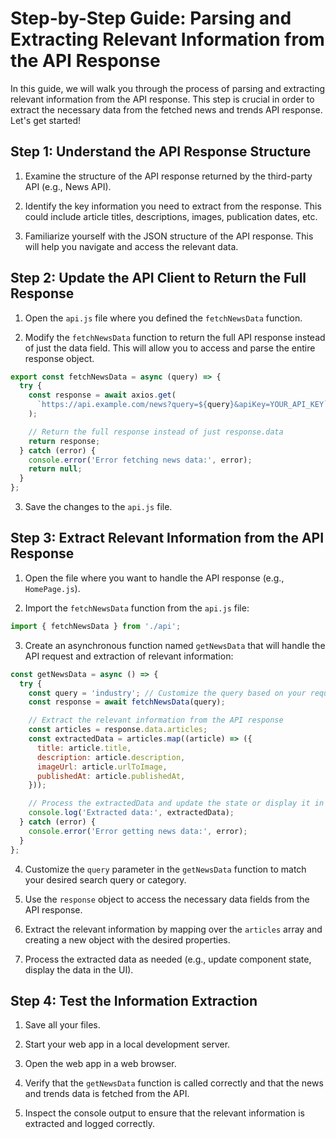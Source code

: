 # Step-by-Step Guide: Parsing and Extracting Relevant Information from the API Response

In this guide, we will walk you through the process of parsing and extracting relevant information from the API response. This step is crucial in order to extract the necessary data from the fetched news and trends API response. Let's get started!

## Step 1: Understand the API Response Structure

1. Examine the structure of the API response returned by the third-party API (e.g., News API).

2. Identify the key information you need to extract from the response. This could include article titles, descriptions, images, publication dates, etc.

3. Familiarize yourself with the JSON structure of the API response. This will help you navigate and access the relevant data.

## Step 2: Update the API Client to Return the Full Response

1. Open the `api.js` file where you defined the `fetchNewsData` function.

2. Modify the `fetchNewsData` function to return the full API response instead of just the data field. This will allow you to access and parse the entire response object.

```javascript
export const fetchNewsData = async (query) => {
  try {
    const response = await axios.get(
      `https://api.example.com/news?query=${query}&apiKey=YOUR_API_KEY`
    );

    // Return the full response instead of just response.data
    return response;
  } catch (error) {
    console.error('Error fetching news data:', error);
    return null;
  }
};
```

3. Save the changes to the `api.js` file.

## Step 3: Extract Relevant Information from the API Response

1. Open the file where you want to handle the API response (e.g., `HomePage.js`).

2. Import the `fetchNewsData` function from the `api.js` file:

```javascript
import { fetchNewsData } from './api';
```

3. Create an asynchronous function named `getNewsData` that will handle the API request and extraction of relevant information:

```javascript
const getNewsData = async () => {
  try {
    const query = 'industry'; // Customize the query based on your requirements
    const response = await fetchNewsData(query);

    // Extract the relevant information from the API response
    const articles = response.data.articles;
    const extractedData = articles.map((article) => ({
      title: article.title,
      description: article.description,
      imageUrl: article.urlToImage,
      publishedAt: article.publishedAt,
    }));

    // Process the extractedData and update the state or display it in the UI
    console.log('Extracted data:', extractedData);
  } catch (error) {
    console.error('Error getting news data:', error);
  }
};
```

4. Customize the `query` parameter in the `getNewsData` function to match your desired search query or category.

5. Use the `response` object to access the necessary data fields from the API response.

6. Extract the relevant information by mapping over the `articles` array and creating a new object with the desired properties.

7. Process the extracted data as needed (e.g., update component state, display the data in the UI).

## Step 4: Test the Information Extraction

1. Save all your files.

2. Start your web app in a local development server.

3. Open the web app in a web browser.

4. Verify that the `getNewsData` function is called correctly and that the news and trends data is fetched from the API.

5. Inspect the console output to ensure that the relevant information is extracted and logged correctly.

